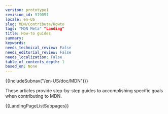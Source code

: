 ```yaml
---
version: prototype1
revision_id: 919097
locale: en-US
slug: MDN/Contribute/Howto
tags: "MDN Meta" "Landing"
title: How-to guides
summary: 
keywords: 
needs_technical_review: False
needs_editorial_review: False
needs_localization: False
table_of_contents_depth: 1
based_on: None
---
```

<div>{{IncludeSubnav("/en-US/doc/MDN")}}</div>

<p>These articles provide step-by-step guides to accomplishing specific goals when contributing to MDN.</p>

<p>{{LandingPageListSubpages}}</p>

